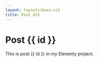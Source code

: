 ```yaml
---
layout: layouts/base.njk
title: Post 423
---
```


# Post {{ id }}

This is post {{ id }} in my Eleventy project.

